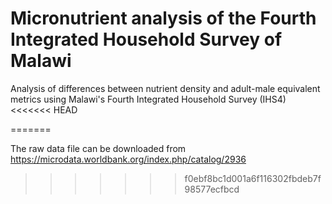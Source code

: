 # Micronutrient analysis of the Fourth Integrated Household Survey of Malawi


Analysis of differences between nutrient density and adult-male equivalent metrics using Malawi's Fourth Integrated Household Survey (IHS4)
<<<<<<< HEAD
 
=======


The raw data file can be downloaded from https://microdata.worldbank.org/index.php/catalog/2936

>>>>>>> f0ebf8bc1d001a6f116302fbdeb7f98577ecfbcd
